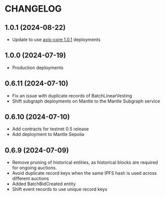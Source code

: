 # CHANGELOG

## 1.0.1 (2024-08-22)

- Update to use [axis-core 1.0.1](https://github.com/Axis-Fi/axis-core/releases/tag/1.0.1) deployments

## 1.0.0 (2024-07-19)

- Production deployments

## 0.6.11 (2024-07-10)

- Fix an issue with duplicate records of BatchLinearVesting
- Shift subgraph deployments on Mantle to the Mantle Subgraph service

## 0.6.10 (2024-07-10)

- Add contracts for testnet 0.5 release
- Add deployment to Mantle Sepolia

## 0.6.9 (2024-07-09)

- Remove pruning of historical entities, as historical blocks are required for ongoing auctions.
- Avoid duplicate record keys when the same IPFS hash is used across different auctions
- Added BatchBidCreated entity
- Shift event records to use unique record keys

